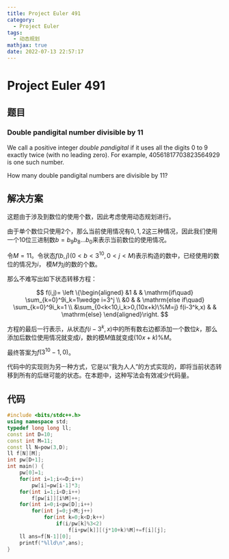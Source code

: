 ```yaml
---
title: Project Euler 491
category:
  - Project Euler
tags:
  - 动态规划
mathjax: true
date: 2022-07-13 22:57:17
---
```


<escape><!-- more --></escape>

# Project Euler 491

## 题目

### Double pandigital number divisible by 11

We call a positive integer *double pandigital* if it uses all the digits $0$ to $9$ exactly twice (with no leading zero). For example, $40561817703823564929$ is one such number.

How many double pandigital numbers are divisible by $11$?

## 解决方案

这题由于涉及到数位的使用个数，因此考虑使用动态规划进行。

由于单个数位只使用$2$个，那么当前使用情况有$0,1,2$这三种情况，因此我们使用一个$10$位三进制数$b=b_9b_8\dots b_0$来表示当前数位的使用情况。

令$M=11$。令状态$f(b,j)(0< b< 3^{10},0<j<M)$表示构造的数中，已经使用的数位的情况为$i$，
模$M$为$j$的数的个数。

那么不难写出如下状态转移方程：

$$
f(i,j)=
\left \{\begin{aligned}
  &1  & & \mathrm{if\quad} \sum_{k=0}^9i_k=1\wedge i=3^j \\
  &0 & & \mathrm{else if\quad} \sum_{k=0}^9i_k=1 \\
  &\sum_{0<k<10,i_k>0,(10x+k)\%M=j} f(i-3^k,x) & & \mathrm{else}
\end{aligned}\right.
$$

方程的最后一行表示，从状态$f(i-3^k,x)$中的所有数右边都添加一个数位$k$，那么添加后数位使用情况就变成$i$，数的模$M$值就变成$(10x+k)\%M$。

最终答案为$f(3^{10}-1,0)$。

代码中的实现则为另一种方式，它是以“我为人人”的方式实现的，即将当前状态转移到所有的后继可能的状态。在本题中，这种写法会有效减少代码量。

## 代码

```C++
#include <bits/stdc++.h>
using namespace std;
typedef long long ll;
const int D=10;
const int M=11;
const ll N=pow(3,D);
ll f[N][M];
int pw[D+1];
int main() {
    pw[0]=1;
    for(int i=1;i<=D;i++)
        pw[i]=pw[i-1]*3;
    for(int i=1;i<D;i++)
        f[pw[i]][i%M]++;
    for(int i=0;i<pw[D];i++)
        for(int j=0;j<M;j++)
            for(int k=0;k<D;k++)
                if(i/pw[k]%3<2)
                    f[i+pw[k]][(j*10+k)%M]+=f[i][j];
    ll ans=f[N-1][0];
    printf("%lld\n",ans);
}

```
